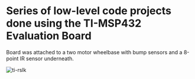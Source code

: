 # Series of low-level code projects done using the TI-MSP432 Evaluation Board
Board was attached to a two motor wheelbase with bump sensors and a 8-point IR sensor underneath.

![ti-rslk](https://user-images.githubusercontent.com/41236722/196016909-04256d9e-134b-4d16-ba29-a20a755d6c44.jpg)
